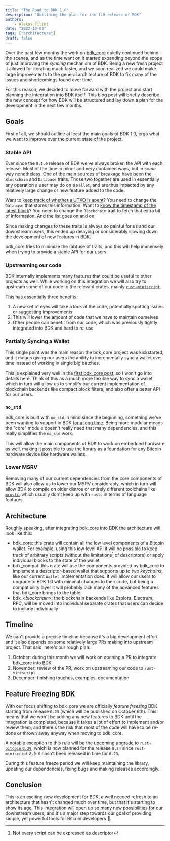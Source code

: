 ```yaml
---
title: "The Road to BDK 1.0"
description: "Outlining the plan for the 1.0 release of BDK"
authors:
    - Alekos Filini
date: "2022-10-03"
tags: ["architecture"]
draft: false
---
```


Over the past few months the work on [bdk\_core] quietly continued behind the scenes, and as the time went on it started expanding beyond the scope of just improving the *syncing* mechanism of BDK. Being a new fresh
project it allowed for iterating much faster, and we soon realized we could make large improvements to the general architecture of BDK to fix many of the issues and shortcomings found over time.

For this reason, we decided to move forward with the project and start planning the integration into BDK itself. This blog post will briefly describe the new concept for how BDK will be structured and lay down a plan
for the development in the next few months.

## Goals

First of all, we should outline at least the main goals of BDK 1.0, ergo what we want to improve over the current state of the project.

### Stable API

Ever since the `0.1.0` release of BDK we've always broken the API with each release. Most of the time in minor and very contained ways, but in *some* way nonetheless. One of the main sources of breakage have been
the `Blockchain` and `Database` traits. Those two together are used in essentially any operation a user may do on a `Wallet`, and are thus impacted by any relatively large change or new feature added to the code.

Want to [keep track of whether a UTXO is spent](https://github.com/bitcoindevkit/bdk/pull/515)? You need to change the `Database` that stores this information. Want to [know the timestamp of the latest block](https://github.com/bitcoindevkit/bdk/pull/669)?
You need to change the `Blockchain` trait to fetch that extra bit of information. And the list goes on and on.

Since making changes to these traits is always so painful for us and our downstream users, this ended up delaying or considerably slowing down the development of new features in BDK.

bdk\_core tries to minimize the (ab)use of traits, and this will help immensely when trying to provide a stable API for our users.

### Upstreaming our code

BDK internally implements many features that could be useful to other projects as well. While working on this integration we will also try to upstream some of our code to the relevant crates, mainly [`rust-miniscript`].

This has essentially three benefits:

1. A new set of eyes will take a look at the code, potentially spotting issues or suggesting improvements
2. This will lower the amount of code that we have to maintain ourselves
3. Other people can benefit from our code, which was previously tightly integrated into BDK and hard to re-use

### Partially Syncing a Wallet

This single point was the main reason the bdk\_core project was kickstarted, and it means giving our users the ability to incrementally sync a wallet over time instead of working in single big batches.

This is explained very well in the [first bdk\_core post], so I won't go into details here. Think of this as a much more flexible way to sync a wallet, which in turn will allow us to simplify our current implementation
of blockchain backends like compact block filters, and also offer a better API for our users.

### `no_std`

bdk\_core is built with `no_std` in mind since the beginning, something we've been wanting to support in BDK [for a long time](https://github.com/bitcoindevkit/bdk/issues/205). Being more modular means the "core" module doesn't really need that many dependencies,
and this really simplifies the `no_std` work.

This will allow the main components of BDK to work on embedded hardware as well, making it possible to use the library as a foundation for any Bitcoin hardware device like hardware wallets.

### Lower MSRV

Removing many of our current dependencies from the core components of BDK will also allow us to lower our MSRV considerably, which in turn will allow BDK to compile on older distros or entirely different toolchains like
[`mrustc`], which usually don't keep up with `rustc` in terms of language features.

## Architecture

Roughly speaking, after integrating bdk\_core into BDK the architecture will look like this:

- bdk\_core: this crate will contain all the low level components of a Bitcoin wallet. For example, using this low level API it will be possible to keep track of arbitrary scripts (without the limitations[^1]
  of descriptors) or apply individual blocks to the state of the wallet
- bdk\_compat: this crate will use the components provided by bdk\_core to implement a descriptor-based wallet that supports up to two *keychains*, like our current `Wallet` implementation does. It will allow our
  users to upgrade to BDK 1.0 with minimal changes to their code, but being a compatibility layer it will probably lack many of the advanced features that bdk\_core brings to the table
- bdk\_*\<blockchain\>*: the blockchain backends like Esplora, Electrum, RPC, will be moved into individual separate crates that users can decide to include individually

## Timeline

We can't provide a precise timeline because it's a big development effort and it also depends on some relatively large PRs making into upstream project. That said, here's our rough plan:

1. October: during this month we will work on opening a PR to integrate bdk\_core into BDK
2. November: review of the PR, work on upstreaming our code to `rust-miniscript`
3. December: finishing touches, examples, documentation

## Feature Freezing BDK

With our focus shifting to bdk\_core we are officially *feature freezing* BDK starting from release `0.23` (which will be published on October 6th). This means that we won't be adding any new features to BDK until the
integration is completed, because it takes a lot of effort to implement and/or review them, and there's the risk that most of the code will have to be re-done or thrown away anyway when moving to bdk\_core.

A notable exception to this rule will be the upcoming [upgrade to `rust-bitcoin` `0.29`](https://github.com/bitcoindevkit/bdk/pull/770), which is now planned for the release `0.24` since `rust-miniscript` `8.0.0` hasn't been released in time for `0.23`.

During this feature freeze period we will keep maintaining the library, updating our dependencies, fixing bugs and making releases accordingly.

## Conclusion

This is an exciting new development for BDK, a well needed refresh to an architecture that hasn't changed much over time, but that it's starting to show its age. This integration will open up so many new possibilities
for our downstream users, and it's a major step towards our goal of providing simple, yet powerful tools for Bitcoin developers :rocket:.


[^1]: Not every script can be expressed as descriptor

[bdk\_core]: https://github.com/LLFourn/bdk_core_staging
[first bdk\_core post]: /blog/bdk-core-pt1/
[`rust-miniscript`]: https://github.com/rust-bitcoin/rust-miniscript
[`mrustc`]: https://github.com/thepowersgang/mrustc
